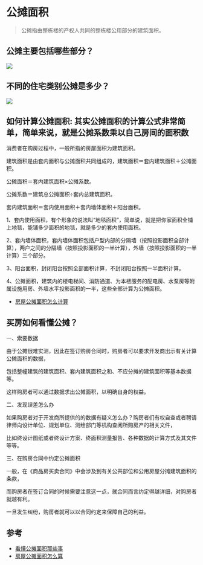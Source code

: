 # 公摊面积

>公摊指由整栋楼的产权人共同的整栋楼公用部分的建筑面积。

## 公摊主要包括哪些部分？

![](http://imgs.soufunimg.com/news/2017_03/14/zhishi/1489483833159_000.jpg)

## 不同的住宅类别公摊是多少？

![](http://imgs.soufunimg.com/news/2017_03/14/zhishi/1489483863238_000.jpg)

## 如何计算公摊面积: 其实公摊面积的计算公式非常简单，简单来说，就是公摊系数乘以自己房间的面积数

消费者在购房过程中，一般所指的房屋面积为建筑面积。

建筑面积是由套内面积与公摊面积共同组成的，建筑面积＝套内建筑面积＋公摊面积。

公摊面积＝套内建筑面积×公摊系数。

公摊系数＝建筑总公摊面积÷套内总建筑面积。

套内建筑面积＝套内使用面积＋套内墙体面积＋阳台面积。

1、套内使用面积，有个形象的说法叫“地毯面积”，简单说，就是把你家面积全铺上地毯，能铺多少面积的地毯，就是多少的套内使用面积。

2、套内墙体面积，套内墙体面积包括户型内部的分隔墙（按照投影面积全部计算），两户之间的分隔墙（按照投影面积的一半计算），外墙（按照投影面积的一半计算）三个部分。

3、阳台面积，封闭阳台按照全部面积计算，不封闭阳台按照一半面积计算。

4、公摊面积，建筑内的楼电梯间、消防通道、为本楼服务的配电房、水泵房等附属设施用房、外墙水平投影面积的一半，这些全部计算为公摊面积。

- [房屋公摊面积怎么计算](http://zhishi.fang.com/xf/qg_321414.html)

## 买房如何看懂公摊？

一、索要数据

由于公摊很难实测，因此在签订购房合同时，购房者可以要求开发商出示有关计算公摊面积的数据，

包括整幢建筑的建筑面积、套内建筑面积之和、不应分摊的建筑面积等基本数据等。

这样购房者可以通过数据求出公摊面积，以明确自身的权益。

二、发现误差怎么办

如果购房者对于开发商所提供的的数据有疑义怎么办？购房者们有权自查或者聘请律师向设计单位、规划单位、测绘部门等机构查阅所购房产的相关文件，

比如终设计图纸或者终设计方案、终面积测量报告、各种数据的计算方式及其文件等等。

三、在购房合同中约定公摊面积

一般，在《商品房买卖合同》中会涉及到有关公共部位和公用房屋分摊建筑面积的条款，

而购房者在签订合同的时候需要注意这一点，就合同而言约定得越详细，对购房者就越有利。

一旦发生纠纷，购房者就可以以合同约定来保障自己的利益。

## 参考

- [看懂公摊面积那些事](http://zhishi.fang.com/xf/qg_264922.html)
- [房屋公摊面积怎么算](http://zhishi.fang.com/xf/qg_461713.html)
